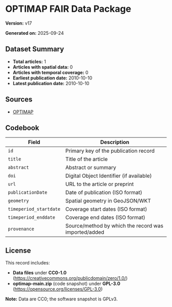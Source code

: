 # OPTIMAP FAIR Data Package

**Version:** v17

**Generated on:** 2025-09-24


## Dataset Summary

- **Total articles:** 1
- **Articles with spatial data:** 0
- **Articles with temporal coverage:** 0
- **Earliest publication date:** 2010-10-10
- **Latest publication date:** 2010-10-10


## Sources

- [OPTIMAP](http://optimap.science)


## Codebook

| Field                  | Description                                           |
|------------------------|-------------------------------------------------------|
| `id`                   | Primary key of the publication record                 |
| `title`                | Title of the article                                  |
| `abstract`             | Abstract or summary                                   |
| `doi`                  | Digital Object Identifier (if available)              |
| `url`                  | URL to the article or preprint                        |
| `publicationDate`      | Date of publication (ISO format)                      |
| `geometry`             | Spatial geometry in GeoJSON/WKT                       |
| `timeperiod_startdate` | Coverage start dates (ISO format)                     |
| `timeperiod_enddate`   | Coverage end dates (ISO format)                       |
| `provenance`           | Source/method by which the record was imported/added  |


## License

This record includes:

- **Data files** under **CC0-1.0** (<https://creativecommons.org/publicdomain/zero/1.0/>)
- **optimap-main.zip** (code snapshot) under **GPL-3.0** (<https://opensource.org/licenses/GPL-3.0>)

**Note:** Data are CC0; the software snapshot is GPLv3.